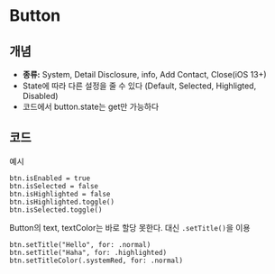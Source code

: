 # Button
## 개념
- **종류:** System, Detail Disclosure, info, Add Contact, Close(iOS 13+)
- State에 따라 다른 설정을 줄 수 있다 (Default, Selected, Highligted, Disabled)
- 코드에서 button.state는 get만 가능하다

## 코드
예시
```
btn.isEnabled = true
btn.isSelected = false
btn.isHighlighted = false
btn.isHighlighted.toggle()
btn.isSelected.toggle()
```
Button의 text, textColor는 바로 할당 못한다. 대신 `.setTitle()`을 이용
```
btn.setTitle("Hello", for: .normal)
btn.setTitle("Haha", for: .highlighted)
btn.setTitleColor(.systemRed, for: .normal)
```